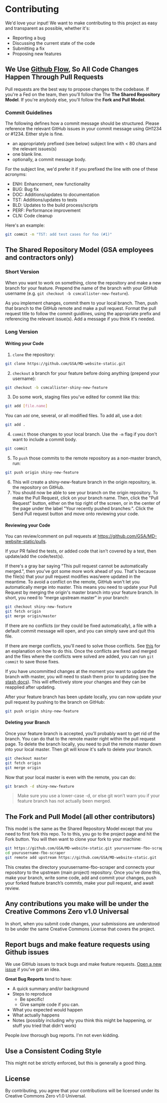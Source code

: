 # Contributing
We'd love your input! We want to make contributing to this project as easy and transparent as possible, whether it's:

- Reporting a bug
- Discussing the current state of the code
- Submitting a fix
- Proposing new features

## We Use [Github Flow](https://guides.github.com/introduction/flow/index.html), So All Code Changes Happen Through Pull Requests
Pull requests are the best way to propose changes to the codebase. If you're a Fed on the team, then you'll follow the The **The Shared Repository Model**. If you're anybody else, you'll follow the **Fork and Pull Model**.

### Commit Guidelines
The following defines how a commit message should be structured. Please reference the relevant GitHub issues in your commit message using GH1234 or #1234. Either style is fine.

 - an appropriately prefixed (see below) subject line with < 80 chars and the relevant issues(s)
 - one blank line.
 - optionally, a commit message body.

For the subject line, we'd prefer it if you prefixed the line with one of these acronyms:

 - ENH: Enhancement, new functionality
 - BUG: Bug fix
 - DOC: Additions/updates to documentation
 - TST: Additions/updates to tests
 - BLD: Updates to the build process/scripts
 - PERF: Performance improvement
 - CLN: Code cleanup

Here's an example:
```bash
git commit -m "TST: add test cases for foo (#1)"
```

## The Shared Repository Model (GSA employees and contractors only)
### Short Version
When you want to work on something, clone the repository and make a new branch for your feature. Prepend the name of the branch with your GitHub username (e.g. `git checkout -b csmcallister-new-feature`). 

As you implement changes, commit them to your local branch. Then, push that branch to the GitHub remote and make a pull request. Format the pull request title to follow the commit guidlines, using the appropriate prefix and referencing the relevant issue(s). Add a message if you think it's needed.

### Long Version
#### Writing your Code
1. `clone` the repository:
```bash
git clone https://github.com/GSA/MD-website-static.git
```
2. `checkout` a branch for your feature before doing anything (prepend your username):
```bash
git checkout -b csmcallister-shiny-new-feature
```
3. Do some work, staging files you've edited for commit like this:
```bash
git add [file.name]
```
You can `add` one, several, or all modified files. To add all, use a dot:
```bash
git add .
```
4. `commit` those changes to your local branch. Use the `-m` flag if you don't want to include a commit body.
```bash
git commit
```
5. To `push` those commits to the remote repository as a non-master branch, run:
```bash
git push origin shiny-new-feature
```
6. This will create a shiny-new-feature branch in the origin repository, ie. the repository on GitHub.
7. You should now be able to see your branch on the origin repository. To make the Pull Request, click on your branch name. Then, click the "Pull Request" button, either on the top right of the screen, or in the center of the page under the label "Your recently pushed branches:". Click the Send Pull request button and move onto reviewing your code.
 
 #### Reviewing your Code
You can review/comment on pull requests at https://github.com/GSA/MD-website-static/pulls. 

If your PR failed the tests, or added code that isn't covered by a test, then update/add the code/test(s).

If there's a gray bar saying "This pull request cannot be automatically merged.", then you've got some more work ahead of you. That's because the file(s) that your pull request modifies was/were updated in the meantime. To avoid a conflict on the remote, GitHub won't let you automatically merge into master. This means you need to update your Pull Request by merging the origin's master branch into your feature branch. In short, you need to “merge upstream master” in your branch:

```bash
git checkout shiny-new-feature
git fetch origin
git merge origin/master
```

If there are no conflicts (or they could be fixed automatically), a file with a default commit message will open, and you can simply save and quit this file.

If there are merge conflicts, you'll need to solve those conflicts. See [this](https://help.github.com/articles/resolving-a-merge-conflict-using-the-command-line/) for an explanation on how to do this. Once the conflicts are fixed and merged and the files where the conflicts were solved are added, you can run `git commit` to save those fixes.

If you have uncommitted changes at the moment you want to update the branch with master, you will need to stash them prior to updating (see the [stash docs](https://git-scm.com/book/en/v2/Git-Tools-Stashing-and-Cleaning)). This will effectively store your changes and they can be reapplied after updating.

After your feature branch has been update locally, you can now update your pull request by pushing to the branch on GitHub:
```bash
git push origin shiny-new-feature
```


#### Deleting your Branch
Once your feature branch is accepted, you’ll probably want to get rid of the branch. You can do that to the remote master right within the pull request page. To delete the branch locally, you need to pull the remote master down into your local master. Then git will know it's safe to delete your branch.

```bash
git checkout master
git fetch origin
git merge origin
```

Now that your local master is even with the remote, you can do:
```bash
git branch -d shiny-new-feature
```

> Make sure you use a lower-case -d, or else git won’t warn you if your feature branch has not actually been merged.

## The Fork and Pull Model (all other contributors)
This model is the same as the Shared Repository Model except that you need to first fork this repo. To to this, you go to the project page and hit the Fork button. You will then want to clone your fork to your machine:

```bash
git https://github.com/GSA/MD-website-static.git yourusername-fbo-scraper
cd yourusername-fbo-scraper
git remote add upstream https://github.com/GSA/MD-website-static.git
```

This creates the directory yourusername-fbo-scraper and connects your repository to the upstream (main project) repository. Once you've done this, make your branch, write some code, add and commit your changes, push your forked feature branch’s commits, make your pull request, and await review. 

## Any contributions you make will be under the Creative Commons Zero v1.0 Universal
In short, when you submit code changes, your submissions are understood to be under the same Creative Commons License that covers the project.

## Report bugs and make feature requests using Github issues
We use GitHub issues to track bugs and make feature requests. [Open a new issue](https://github.com/GSA/MD-website-static/issues) if you've got an idea.

**Great Bug Reports** tend to have:

- A quick summary and/or background
- Steps to reproduce
  - Be specific!
  - Give sample code if you can. 
- What you expected would happen
- What actually happens
- Notes (possibly including why you think this might be happening, or stuff you tried that didn't work)

People *love* thorough bug reports. I'm not even kidding.

## Use a Consistent Coding Style
This might not be strictly enforced, but this is generally a good thing.

## License
By contributing, you agree that your contributions will be licensed under its Creative Commons Zero v1.0 Universal.